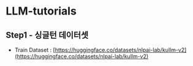 # LLM-tutorials

## Step1 - 싱글턴 데이터셋

 - Train Dataset : [https://huggingface.co/datasets/nlpai-lab/kullm-v2](https://huggingface.co/datasets/nlpai-lab/kullm-v2)